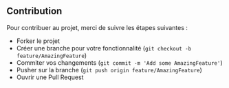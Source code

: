 ## Contribution

Pour contribuer au projet, merci de suivre les étapes suivantes :

- Forker le projet
- Créer une branche pour votre fonctionnalité (`git checkout -b feature/AmazingFeature`)
- Commiter vos changements (`git commit -m 'Add some AmazingFeature'`)
- Pusher sur la branche (`git push origin feature/AmazingFeature`)
- Ouvrir une Pull Request